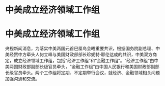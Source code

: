 # 中美成立经济领域工作组

# 中美成立经济领域工作组

央视新闻消息，为落实中美两国元首巴厘岛会晤重要共识，根据国务院副总理、中美经贸中方牵头人何立峰与美国财政部部长珍妮特·耶伦达成的共识，中美双方商定，成立经济领域工作组，包括“经济工作组”和“金融工作组”。“经济工作组”由中美两国财政部副部长级官员牵头，“金融工作组”由中国人民银行和美国财政部副部长级官员牵头。两个工作组将定期、不定期举行会议，就经济、金融领域相关问题加强沟通和交流。

